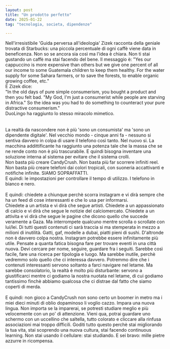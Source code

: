 ```yaml
---
layout: post
title: "Un prodotto perfetto"
date: 2025-01-22
tag: "tecnologia, societa, dipendenze"

---
```

Nell'irresistibile 'Guida  perversa all'ideologia' Zizek racconta della geniale trovata di Starbucks: una piccola percentuale di ogni caffè viene data in beneficenza. Non so se ancora sia così ma l'idea è chiara. Non ti stai gustando un caffè ma stai facendo del bene. 
Il messaggio è: "Yes our cappuccino is more expensive than others but we give one percent of all our income to some Guatemala children to keep them healthy. For the water supply for some Sahara farmers, or to save the forests, to enable organic growing coffee, etc."<br>
E Zizek dice:<br>
"In the old days of pure simple consumerism, you bought a product and then you felt bad. "My God, I'm just a consumerist while people are starving in Africa." So the idea was you had to do something to counteract your pure distractive consumerism."<br>
DuoLingo ha raggiunto lo stesso miracolo mimetico.
<br><br><br>
La realtà da nascondere non è più 'sono un consumista' ma 'sono un dipendente digitale'. Nel vecchio mondo - cinque anni fa - nessuno si sentiva davvero in colpa di usare il telefono così tanto. Nel nuovo si. La macchina addittificante ha raggiunto una potenza tale che la massa che se ne rende conto non è più trascurabile. E quindi bisogna inventare una soluzione interna al sistema per evitare che il sistema crolli.<br>
Non basta più creare CandyCrush. Non basta più far scorrere infiniti reel. Non basta più creare telefoni dai colori tropicali, con suoneria accattivanti e notifiche infinite. SIAMO SOPRAFFATTI. <br>
E quindi: le impostazioni per controllare il tempo di utilizzo. I telefono in bianco e nero. <br><br>
E quindi: chiedete a chiunque perchè scorra instagram e vi dirà sempre che ha un feed di cose interessanti e che lo usa per informarsi. <br>
Chiedete a un artista e vi dirà che segue artisti. Chiedete a un appassionato di calcio e vi dirà che segue le notizie del calciomercato. Chiedete a un attivita e vi dirà che segue le pagine che dicono quello che succede veramente a Gaza. Ma interrompete qualcuno mentre scrolla o scrollate con lui/lei. Di tutti questi contenuti ci sarà traccia si ma stemperata in mezzo a milioni di inutilità. Gatti, gaf, modelle a dubai, piatti pieni di sushi. D'altronde non è davvero colpa nostra. Instagram potrebbe essere infinitamente più utile. Pensate a quanta fatica bisogna fare per trovare eventi in una città nuova. Devi cercare per nome, seguire, guardare fra i seguiti. Sarebbe così facile, fare una ricerca per tipologia e luogo. Ma sarebbe inutile, perchè vedremmo solo quello che ci interessa davvero. Potremmo dire che i contenuti interessanti servono soltanto a farci navigare nel letame. Ma sarebbe consolatorio, la realtà è molto più disturbante: servono a giustificarci mentre ci godiamo la nostra nuotata nel letame, di cui godiamo tantissimo finchè abbiamo qualcosa che ci distrae dal fatto che siamo coperti di merda.<br><br>
E quindi: non gioco a CandyCrush non sono certo un boomer in metro ma i miei dieci minuti di oblio dopaminoso li voglio cazzo. Impara una nuova lingua. Non importa se la imparerai, se potresti studiare meglio e più velocemente con un po' di attenzione. Vieni qua, potrai guardare uno schermo con un uccellino che saltella, tutto colorato e cliccare alla rinfusa associazioni mai troppo difficili. Goditi tutto questo perchè stai migliorando la tua vita, stai scoprendo una nuova cultura, stai facendo continuous learning. Non stai usando il cellulare: stai studiando. E sei bravo: mille pietre azzurre in ricompensa.

